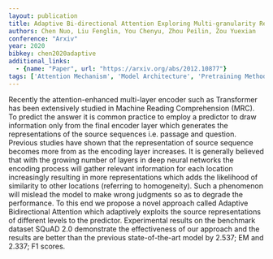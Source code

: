 ```yaml
---
layout: publication
title: Adaptive Bi-directional Attention Exploring Multi-granularity Representations For Machine Reading Comprehension
authors: Chen Nuo, Liu Fenglin, You Chenyu, Zhou Peilin, Zou Yuexian
conference: "Arxiv"
year: 2020
bibkey: chen2020adaptive
additional_links:
  - {name: "Paper", url: "https://arxiv.org/abs/2012.10877"}
tags: ['Attention Mechanism', 'Model Architecture', 'Pretraining Methods', 'Transformer']
---
```

Recently the attention-enhanced multi-layer encoder such as Transformer has been extensively studied in Machine Reading Comprehension (MRC). To predict the answer it is common practice to employ a predictor to draw information only from the final encoder layer which generates the representations of the source sequences i.e. passage and question. Previous studies have shown that the representation of source sequence becomes more from as the encoding layer increases. It is generally believed that with the growing number of layers in deep neural networks the encoding process will gather relevant information for each location increasingly resulting in more representations which adds the likelihood of similarity to other locations (referring to homogeneity). Such a phenomenon will mislead the model to make wrong judgments so as to degrade the performance. To this end we propose a novel approach called Adaptive Bidirectional Attention which adaptively exploits the source representations of different levels to the predictor. Experimental results on the benchmark dataset SQuAD 2.0 demonstrate the effectiveness of our approach and the results are better than the previous state-of-the-art model by 2.537; EM and 2.337; F1 scores.
